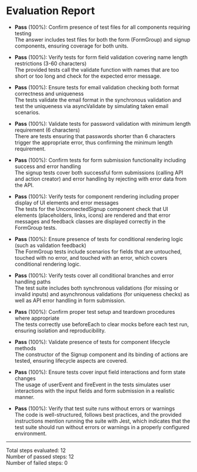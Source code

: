 # Evaluation Report

- **Pass** (100%): Confirm presence of test files for all components requiring testing  
  The answer includes test files for both the form (FormGroup) and signup components, ensuring coverage for both units.

- **Pass** (100%): Verify tests for form field validation covering name length restrictions (3-60 characters)  
  The provided tests call the validate function with names that are too short or too long and check for the expected error message.

- **Pass** (100%): Ensure tests for email validation checking both format correctness and uniqueness  
  The tests validate the email format in the synchronous validation and test the uniqueness via asyncValidate by simulating taken email scenarios.

- **Pass** (100%): Validate tests for password validation with minimum length requirement (6 characters)  
  There are tests ensuring that passwords shorter than 6 characters trigger the appropriate error, thus confirming the minimum length requirement.

- **Pass** (100%): Confirm tests for form submission functionality including success and error handling  
  The signup tests cover both successful form submissions (calling API and action creator) and error handling by rejecting with error data from the API.

- **Pass** (100%): Verify tests for component rendering including proper display of UI elements and error messages  
  The tests for the UnconnectedSignup component check that UI elements (placeholders, links, icons) are rendered and that error messages and feedback classes are displayed correctly in the FormGroup tests.

- **Pass** (100%): Ensure presence of tests for conditional rendering logic (such as validation feedback)  
  The FormGroup tests include scenarios for fields that are untouched, touched with no error, and touched with an error, which covers conditional rendering logic.

- **Pass** (100%): Verify tests cover all conditional branches and error handling paths  
  The test suite includes both synchronous validations (for missing or invalid inputs) and asynchronous validations (for uniqueness checks) as well as API error handling in form submission.

- **Pass** (100%): Confirm proper test setup and teardown procedures where appropriate  
  The tests correctly use beforeEach to clear mocks before each test run, ensuring isolation and reproducibility.

- **Pass** (100%): Validate presence of tests for component lifecycle methods  
  The constructor of the Signup component and its binding of actions are tested, ensuring lifecycle aspects are covered.

- **Pass** (100%): Ensure tests cover input field interactions and form state changes  
  The usage of userEvent and fireEvent in the tests simulates user interactions with the input fields and form submission in a realistic manner.

- **Pass** (100%): Verify that test suite runs without errors or warnings  
  The code is well-structured, follows best practices, and the provided instructions mention running the suite with Jest, which indicates that the test suite should run without errors or warnings in a properly configured environment.

---

Total steps evaluated: 12  
Number of passed steps: 12  
Number of failed steps: 0